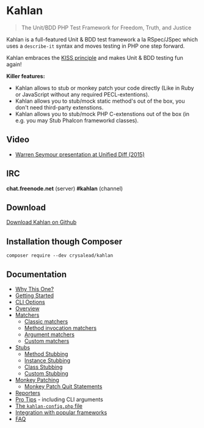 # Kahlan
> The Unit/BDD PHP Test Framework for Freedom, Truth, and Justice

Kahlan is a full-featured Unit & BDD test framework a la RSpec/JSpec which uses a `describe-it` syntax and moves testing in PHP one step forward.

Kahlan embraces the [KISS principle](http://en.wikipedia.org/wiki/KISS_principle) and makes Unit & BDD testing fun again!

**Killer features:**
- Kahlan allows to stub or monkey patch your code directly (Like in Ruby or JavaScript without any required PECL-extentions).
- Kahlan allows you to stub/mock static method's out of the box, you don't need third-party extenstions.
- Kahlan allows you to stub/mock PHP C-extenstions out of the box (in e.g. you may Stub Phalcon frameworkd classes).

## Video

* <a href="http://vimeo.com/116949820" target="_blank">Warren Seymour presentation at Unified Diff (2015)</a>

## IRC

**chat.freenode.net** (server)
**#kahlan** (channel)

## Download

[Download Kahlan on Github](https://github.com/kahlan/kahlan)

## Installation though Composer
```
composer require --dev crysalead/kahlan
```

## Documentation

* [Why This One?](why-this-one.md)
* [Getting Started](getting-started.md)
* [CLI Options](cli-options.md)
* [Overview](overview.md)
* [Matchers](matchers.md)
  * [Classic matchers](matchers.md#classic)
  * [Method invocation matchers](matchers.md#method)
  * [Argument matchers](matchers.md#argument)
  * [Custom matchers](matchers.md#custom)
* [Stubs](stubs.md)
  * [Method Stubbing](stubs.md#method-stubbing)
  * [Instance Stubbing](stubs.md#instance-stubbing)
  * [Class Stubbing](stubs.md#class-stubbing)
  * [Custom Stubbing](stubs.md#custom-stubbing)
* [Monkey Patching](monkey-patching.md)
  * [Monkey Patch Quit Statements](monkey-patching.md#monkey-patch-quit-statements)
* [Reporters](reporters.md)
* [Pro Tips](pro-tips.md) - including CLI arguments
* [The `kahlan-config.php` file](config-file.md)
* [Integration with popular frameworks](integration.md)
* [FAQ](faq.md)
